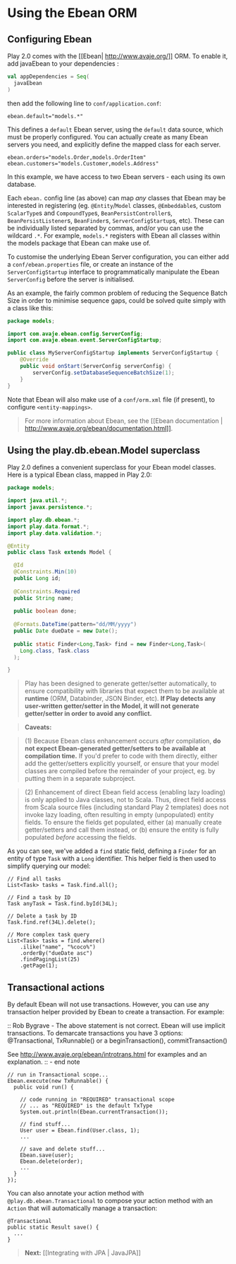# Using the Ebean ORM

## Configuring Ebean

Play 2.0 comes with the [[Ebean| http://www.avaje.org/]] ORM. To enable it, add javaEbean to your
dependencies : 

```scala
val appDependencies = Seq(
  javaEbean
)
```

then add the following line to `conf/application.conf`:

```properties
ebean.default="models.*"
```

This defines a `default` Ebean server, using the `default` data source, which must be properly configured. You can actually create as many Ebean servers you need, and explicitly define the mapped class for each server.

```properties
ebean.orders="models.Order,models.OrderItem"
ebean.customers="models.Customer,models.Address"
```

In this example, we have access to two Ebean servers - each using its own database.

Each `ebean.` config line (as above) can map *any* classes that Ebean may be interested in registering (eg. `@Entity`/`Model` classes, `@Embeddable`s, custom `ScalarType`s and `CompoundType`s, `BeanPersistController`s, `BeanPersistListener`s, `BeanFinder`s, `ServerConfigStartup`s, etc). These can be individually listed separated by commas, and/or you can use the wildcard `.*`. For example, `models.*` registers with Ebean all classes within the models package that Ebean can make use of.

To customise the underlying Ebean Server configuration, you can either add a `conf/ebean.properties` file, or create an instance of the `ServerConfigStartup` interface to programmatically manipulate the Ebean `ServerConfig` before the server is initialised.

As an example, the fairly common problem of reducing the Sequence Batch Size in order to minimise sequence gaps, could be solved quite simply with a class like this:

```java
package models;

import com.avaje.ebean.config.ServerConfig;
import com.avaje.ebean.event.ServerConfigStartup;

public class MyServerConfigStartup implements ServerConfigStartup {
    @Override
    public void onStart(ServerConfig serverConfig) {
        serverConfig.setDatabaseSequenceBatchSize(1);
    }
}
```

Note that Ebean will also make use of a `conf/orm.xml` file (if present), to configure `<entity-mappings>`.

> For more information about Ebean, see the [[Ebean documentation | http://www.avaje.org/ebean/documentation.html]].

## Using the play.db.ebean.Model superclass

Play 2.0 defines a convenient superclass for your Ebean model classes. Here is a typical Ebean class, mapped in Play 2.0:

```java
package models;

import java.util.*;
import javax.persistence.*;

import play.db.ebean.*;
import play.data.format.*;
import play.data.validation.*;

@Entity 
public class Task extends Model {

  @Id
  @Constraints.Min(10)
  public Long id;
  
  @Constraints.Required
  public String name;
  
  public boolean done;
  
  @Formats.DateTime(pattern="dd/MM/yyyy")
  public Date dueDate = new Date();
  
  public static Finder<Long,Task> find = new Finder<Long,Task>(
    Long.class, Task.class
  ); 

}
```
> Play has been designed to generate getter/setter automatically, to ensure compatibility with libraries that expect them to be available at **runtime** (ORM, Databinder, JSON Binder, etc). **If Play detects any user-written getter/setter in the Model, it will not generate getter/setter in order to avoid any conflict.**

> **Caveats:**

> (1) Because Ebean class enhancement occurs *after* compilation, **do not expect Ebean-generated getter/setters to be available at compilation time.** If you'd prefer to code with them directly, either add the getter/setters explicitly yourself, or ensure that your model classes are compiled before the remainder of your project, eg. by putting them in a separate subproject.

> (2) Enhancement of direct Ebean field access (enabling lazy loading) is only applied to Java classes, not to Scala. Thus, direct field access from Scala source files (including standard Play 2 templates) does not invoke lazy loading, often resulting in empty (unpopulated) entity fields. To ensure the fields get populated, either (a) manually create getter/setters and call them instead, or (b) ensure the entity is fully populated *before* accessing the fields.

As you can see, we've added a `find` static field, defining a `Finder` for an entity of type `Task` with a `Long` identifier. This helper field is then used to simplify querying our model:

```
// Find all tasks
List<Task> tasks = Task.find.all();
    
// Find a task by ID
Task anyTask = Task.find.byId(34L);

// Delete a task by ID
Task.find.ref(34L).delete();

// More complex task query
List<Task> tasks = find.where()
    .ilike("name", "%coco%")
    .orderBy("dueDate asc")
    .findPagingList(25)
    .getPage(1);
```

## Transactional actions

By default Ebean will not use transactions. However, you can use any transaction helper provided by Ebean to create a transaction. For example:

:: Rob Bygrave - 
The above statement is not correct. Ebean will use implicit transactions. To demarcate transactions you have 3 options: @Transactional, TxRunnable() or a beginTransaction(), commitTransaction()

See http://www.avaje.org/ebean/introtrans.html for examples and an explanation.
:: - end note

```
// run in Transactional scope...  
Ebean.execute(new TxRunnable() {  
  public void run() {  
      
    // code running in "REQUIRED" transactional scope  
    // ... as "REQUIRED" is the default TxType  
    System.out.println(Ebean.currentTransaction());  
      
    // find stuff...  
    User user = Ebean.find(User.class, 1);  
    ...  
      
    // save and delete stuff...  
    Ebean.save(user);  
    Ebean.delete(order);  
    ...  
  }  
});
```

You can also annotate your action method with `@play.db.ebean.Transactional` to compose your action method with an `Action` that will automatically manage a transaction:

```
@Transactional
public static Result save() {
  ...
}
```

> **Next:** [[Integrating with JPA | JavaJPA]]